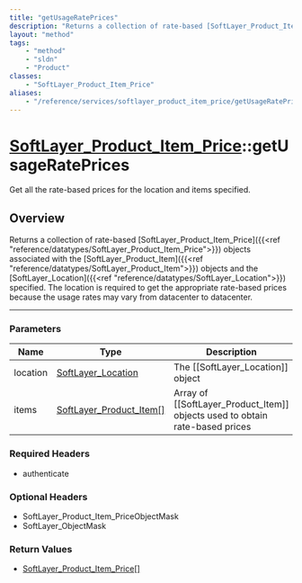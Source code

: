 ```yaml
---
title: "getUsageRatePrices"
description: "Returns a collection of rate-based [SoftLayer_Product_Item_Price]({{<ref 'reference/datatypes/SoftLayer_Product_Item_Pri... "
layout: "method"
tags:
    - "method"
    - "sldn"
    - "Product"
classes:
    - "SoftLayer_Product_Item_Price"
aliases:
    - "/reference/services/softlayer_product_item_price/getUsageRatePrices"
---
```

# [SoftLayer_Product_Item_Price](/reference/services/SoftLayer_Product_Item_Price)::getUsageRatePrices


Get all the rate-based prices for the location and items specified. 


## Overview 
Returns a collection of rate-based [SoftLayer_Product_Item_Price]({{<ref "reference/datatypes/SoftLayer_Product_Item_Price">}}) objects associated with the [SoftLayer_Product_Item]({{<ref "reference/datatypes/SoftLayer_Product_Item">}}) objects and the [SoftLayer_Location]({{<ref "reference/datatypes/SoftLayer_Location">}}) specified. The location is required to get the appropriate rate-based prices because the usage rates may vary from datacenter to datacenter. 

-----

### Parameters 
|Name | Type | Description |
| --- | --- | --- |
|location| <a href='/reference/datatypes/SoftLayer_Location'>SoftLayer_Location </a>| The [[SoftLayer_Location]] object|
|items| <a href='/reference/datatypes/SoftLayer_Product_Item'>SoftLayer_Product_Item[] </a>| Array of [[SoftLayer_Product_Item]] objects used to obtain rate-based prices|


### Required Headers
* authenticate


### Optional Headers
* SoftLayer_Product_Item_PriceObjectMask
* SoftLayer_ObjectMask

### Return Values
* <a href='/reference/datatypes/SoftLayer_Product_Item_Price'>SoftLayer_Product_Item_Price[] </a>




